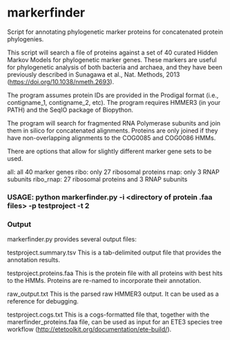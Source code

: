 # markerfinder
Script for annotating phylogenetic marker proteins for concatenated protein phylogenies.  

This script will search a file of proteins against a set of 40 curated Hidden Markov Models for phylogenetic marker genes. These markers are useful for phylogenetic analysis of both bacteria and archaea, and they have been previously described in Sunagawa et al., Nat. Methods, 2013 (https://doi.org/10.1038/nmeth.2693).

The program assumes protein IDs are provided in the Prodigal format (i.e., contigname_1, contigname_2, etc). 
The program requires HMMER3 (in your PATH) and the SeqIO package of Biopython. 

The program will search for fragmented RNA Polymerase subunits and join them in silico for concatenated alignments. Proteins are only joined if they have non-overlapping alignments to the COG0085 and COG0086 HMMs. 

There are options that allow for slightly different marker gene sets to be used. 

all: all 40 marker genes
ribo: only 27 ribosomal proteins
rnap: only 3 RNAP subunits
ribo_rnap: 27 ribosomal proteins and 3 RNAP subunits


### USAGE: python markerfinder.py -i <directory of protein .faa files> -p testproject -t 2

### Output
markerfinder.py provides several output files:

testproject.summary.tsv         This is a tab-delimited output file that provides the annotation results. 

testproject.proteins.faa  This is the protein file with all proteins with best hits to the HMMs. Proteins are re-named to incorporate their annotation.

raw_output.txt          This is the parsed raw HMMER3 output. It can be used as a reference for debugging. 

testproject.cogs.txt                This is a cogs-formatted file that, together with the marerfinder_proteins.faa file, can be used as input for an ETE3 species tree workflow 
(http://etetoolkit.org/documentation/ete-build/).


